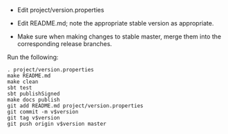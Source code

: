 - Edit project/version.properties

- Edit README.md; note the appropriate stable version as appropriate.

- Make sure when making changes to stable master, merge them into the corresponding release branches.

Run the following:

    . project/version.properties
    make README.md
    make clean
    sbt test
    sbt publishSigned
    make docs publish
    git add README.md project/version.properties
    git commit -m v$version
    git tag v$version
    git push origin v$version master
